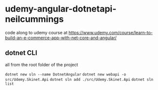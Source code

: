 # udemy-angular-dotnetapi-neilcummings
code along to udemy course at https://www.udemy.com/course/learn-to-build-an-e-commerce-app-with-net-core-and-angular/

## dotnet CLI

all from the root folder of the project

`dotnet new sln --name DotnetAngular`
`dotnet new webapi -o src/Udemy.Skinet.Api`
`dotnet sln add ./src/Udemy.Skinet.Api`
`dotnet sln list`

